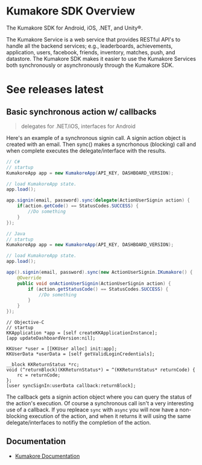 # Kumakore SDK Overview
The Kumakore SDK for Android, iOS, .NET, and Unity®.

The Kumakore Service is a web service that provides RESTful API's to handle all the backend services; e.g., leaderboards, achievements, application, users, facebook, friends, inventory, matches, push, and datastore. The Kumakore SDK makes it easier to use the Kumakore Services both synchronously or asynchronously through the Kumakore SDK.

# See releases latest

## Basic synchronous action w/ callbacks 
> delegates for .NET/iOS, interfaces for Android

Here's an example of a synchronous signin call. A signin action object is created with an email. Then sync() makes a syncrhonous (blocking) call and when complete executes the delegate/interface with the results.

```csharp
// C#
// startup
KumakoreApp app = new KumakoreApp(API_KEY, DASHBOARD_VERSION);

// load KumakoreApp state.
app.load();

app.signin(email, password).sync(delegate(ActionUserSignin action) {
	if(action.getCode() == StatusCodes.SUCCESS) {
		//Do something
	}
});
```

```java
// Java
// startup
KumakoreApp app = new KumakoreApp(API_KEY, DASHBOARD_VERSION);

// load KumakoreApp state.
app.load();

app().signin(email, password).sync(new ActionUserSignin.IKumakore() {
	@Override
	public void onActionUserSignin(ActionUserSignin action) {
		if (action.getStatusCode() == StatusCodes.SUCCESS) {
			//Do something
		}
	}
});
```

```objc
// Objective-C
// startup
KKApplication *app = [self createKKApplicationInstance];
[app updateDashboardVersion:nil];
    
KKUser *user = [[KKUser alloc] init:app];
KKUserData *userData = [self getValidLoginCredentials];
    
__block KKReturnStatus *rc;
void (^returnBlock)(KKReturnStatus*) = ^(KKReturnStatus* returnCode) {
    rc = returnCode;
};
[user syncSignIn:userData callback:returnBlock];

```

The callback gets a signin action object where you can query the status of the action's execution. Of course a synchronous call isn't a very interesting use of a callback. If you repleace ```sync``` with ```async``` you will now have a non-blocking execution of the action, and when it returns it will using the same delegate/interfaces to notifiy the completion of the action.

## Documentation 
* [Kumakore Documentation](http://docs.kumakore.com)
